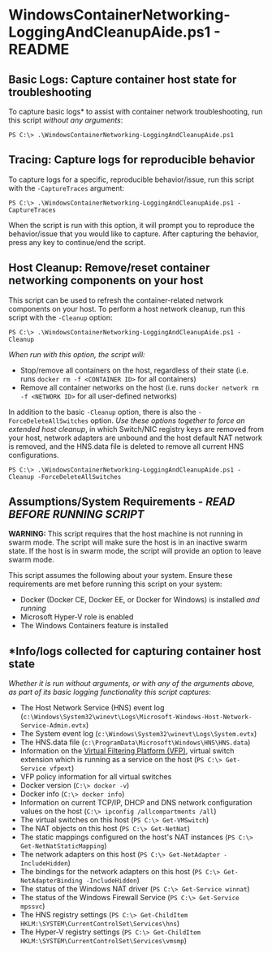 # WindowsContainerNetworking-LoggingAndCleanupAide.ps1 - README
## Basic Logs: Capture container host state for troubleshooting
To capture basic logs\* to assist with container network troubleshooting, run this script *without any arguments*: 
```
PS C:\> .\WindowsContainerNetworking-LoggingAndCleanupAide.ps1
```

## Tracing: Capture logs for reproducible behavior
To capture logs for a specific, reproducible behavior/issue, run this script with the `-CaptureTraces` argument:
```
PS C:\> .\WindowsContainerNetworking-LoggingAndCleanupAide.ps1 -CaptureTraces
```
When the script is run with this option, it will prompt you to reproduce the behavior/issue that you would like to capture. After capturing the behavior, press any key to continue/end the script.

## Host Cleanup: Remove/reset container networking components on your host
This script can be used to refresh the container-related network components on your host. To perform a host network cleanup, run this script with the `-Cleanup` option:
```
PS C:\> .\WindowsContainerNetworking-LoggingAndCleanupAide.ps1 -Cleanup
```
*When run with this option, the script will:*
- Stop/remove all containers on the host, regardless of their state (i.e. runs `docker rm -f <CONTAINER ID>` for all containers)
- Remove all container networks on the host (i.e. runs `docker network rm -f <NETWORK ID>` for all user-defined networks)

In addition to the basic `-Cleanup` option, there is also the `-ForceDeleteAllSwitches` option. *Use these options together to force an extended host cleanup*, in which Switch/NIC registry keys are removed from your host, network adapters are unbound and the host default NAT network is removed, and the HNS.data file is deleted to remove all current HNS configurations.
```
PS C:\> .\WindowsContainerNetworking-LoggingAndCleanupAide.ps1 -Cleanup -ForceDeleteAllSwitches
```
## Assumptions/System Requirements - *READ BEFORE RUNNING SCRIPT*

**WARNING:** This script requires that the host machine is not running in swarm mode. The script will make sure the host is in an inactive swarm state. If the host is in swarm mode, the script will provide an option to leave swarm mode.

This script assumes the following about your system. Ensure these requirements are met before running this script on your system:
- Docker (Docker CE, Docker EE, or Docker for Windows) is installed *and running* 
- Microsoft Hyper-V role is enabled 
- The Windows Containers feature is installed

## \*Info/logs collected for capturing container host state
*Whether it is run without arguments, or with any of the arguments above, as part of its basic logging functionality this script captures:*
- The Host Network Service (HNS) event log (`c:\Windows\System32\winevt\Logs\Microsoft-Windows-Host-Network-Service-Admin.evtx`)
- The System event log (`c:\Windows\System32\winevt\Logs\System.evtx`)
- The HNS.data file (`c:\ProgramData\Microsoft\Windows\HNS\HNS.data`)
- Information on the [Virtual Filtering Platform (VFP)](https://www.microsoft.com/en-us/research/project/azure-virtual-filtering-platform/), virtual switch extension which is running as a service on the host (`PS C:\> Get-Service vfpext`)
- VFP policy information for all virtual switches 
- Docker version (`C:\> docker -v`)
- Docker info (`C:\> docker info`)
- Information on current TCP/IP, DHCP and DNS network configuration values on the host (`C:\> ipconfig /allcompartments /all`)
- The virtual switches on this host (`PS C:\> Get-VMSwitch`)
- The NAT objects on this host (`PS C:\> Get-NetNat`)
- The static mappings configured on the host's NAT instances (`PS C:\> Get-NetNatStaticMapping`)
- The network adapters on this host (`PS C:\> Get-NetAdapter -IncludeHidden`)
- The bindings for the network adapters on this host (`PS C:\> Get-NetAdapterBinding -IncludeHidden`)
- The status of the Windows NAT driver (`PS C:\> Get-Service winnat`)
- The status of the Windows Firewall Service (`PS C:\> Get-Service mpssvc`)
- The HNS registry settings (`PS C:\> Get-ChildItem HKLM:\SYSTEM\CurrentControlSet\Services\hns`)
- The Hyper-V registry settings (`PS C:\> Get-ChildItem HKLM:\SYSTEM\CurrentControlSet\Services\vmsmp`)



